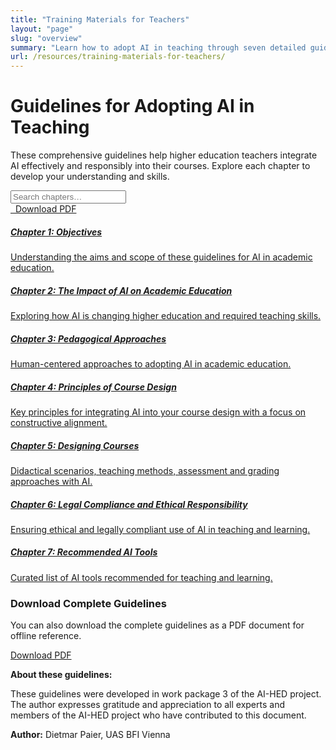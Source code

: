 ```yaml
---
title: "Training Materials for Teachers"
layout: "page"
slug: "overview"
summary: "Learn how to adopt AI in teaching through seven detailed guideline chapters."
url: /resources/training-materials-for-teachers/
---
```


<div class="container">
  <div class="row">
    <div class="col-lg-10 mx-auto">
      <h1 class="mb-4">Guidelines for Adopting AI in Teaching</h1>
      <p class="lead mb-5">These comprehensive guidelines help higher education teachers integrate AI effectively and responsibly into their courses. Explore each chapter to develop your understanding and skills.</p>
      <div class="form-row align-items-center mb-4">
        <div class="col">
          <div class="input-group">
            <input id="chapter-search" type="text" class="form-control" placeholder="Search chapters…">
          </div>
        </div>
        <div class="col-auto">
          <a href="/downloads/AI-HED_WP3_Guidelines_course_development_final_Feb14_2025.pdf" class="btn btn-lg btn-success font-weight-bold text-title">
            <i class="fas fa-file-pdf"></i>&nbsp; Download PDF
          </a>
        </div>
      </div>
      <div class="list-group mb-5">
        <a href="/resources/training-materials-for-teachers/objectives/" class="list-group-item list-group-item-action chapter-item" data-slug="objectives">
          <div class="d-flex w-100 justify-content-between">
            <h5 class="mb-1">Chapter 1: Objectives</h5>
          </div>
          <p class="mb-1">Understanding the aims and scope of these guidelines for AI in academic education.</p>
        </a>
        <a href="/resources/training-materials-for-teachers/impact/" class="list-group-item list-group-item-action chapter-item" data-slug="impact">
          <div class="d-flex w-100 justify-content-between">
            <h5 class="mb-1">Chapter 2: The Impact of AI on Academic Education</h5>
          </div>
          <p class="mb-1">Exploring how AI is changing higher education and required teaching skills.</p>
        </a>
        <a href="/resources/training-materials-for-teachers/pedagogical-approaches/" class="list-group-item list-group-item-action chapter-item" data-slug="pedagogical-approaches">
          <div class="d-flex w-100 justify-content-between">
            <h5 class="mb-1">Chapter 3: Pedagogical Approaches</h5>
          </div>
          <p class="mb-1">Human-centered approaches to adopting AI in academic education.</p>
        </a>
        <a href="/resources/training-materials-for-teachers/principles/" class="list-group-item list-group-item-action chapter-item" data-slug="principles">
          <div class="d-flex w-100 justify-content-between">
            <h5 class="mb-1">Chapter 4: Principles of Course Design</h5>
          </div>
          <p class="mb-1">Key principles for integrating AI into your course design with a focus on constructive alignment.</p>
        </a>
        <a href="/resources/training-materials-for-teachers/designing-courses/" class="list-group-item list-group-item-action chapter-item" data-slug="designing-courses">
          <div class="d-flex w-100 justify-content-between">
            <h5 class="mb-1">Chapter 5: Designing Courses</h5>
          </div>
          <p class="mb-1">Didactical scenarios, teaching methods, assessment and grading approaches with AI.</p>
        </a>
        <a href="/resources/training-materials-for-teachers/legal-compliance/" class="list-group-item list-group-item-action chapter-item" data-slug="legal-compliance">
          <div class="d-flex w-100 justify-content-between">
            <h5 class="mb-1">Chapter 6: Legal Compliance and Ethical Responsibility</h5>
          </div>
          <p class="mb-1">Ensuring ethical and legally compliant use of AI in teaching and learning.</p>
        </a>
        <a href="/resources/training-materials-for-teachers/recommended-ai-tools/" class="list-group-item list-group-item-action chapter-item" data-slug="recommended-ai-tools">
          <div class="d-flex w-100 justify-content-between">
            <h5 class="mb-1">Chapter 7: Recommended AI Tools</h5>
          </div>
          <p class="mb-1">Curated list of AI tools recommended for teaching and learning.</p>
        </a>
      </div>
      <div class="card mb-5">
        <div class="card-body bg-light">
          <h3>Download Complete Guidelines</h3>
          <p>You can also download the complete guidelines as a PDF document for offline reference.</p>
          <a href="/downloads/AI-HED_WP3_Guidelines_course_development_final_Feb14_2025.pdf" class="btn btn-success">
            <i class="fas fa-file-pdf"></i> Download PDF
          </a>
        </div>
      </div>
      <div class="alert alert-info">
        <p><strong>About these guidelines:</strong></p>
        <p>These guidelines were developed in work package 3 of the AI-HED project. The author expresses gratitude and appreciation to all experts and members of the AI-HED project who have contributed to this document.</p>
        <p class="mb-0"><strong>Author:</strong> Dietmar Paier, UAS BFI Vienna</p>
      </div>
    </div>
  </div>
</div>

<script>
document.addEventListener('DOMContentLoaded', function() {
  const searchInput = document.getElementById('chapter-search');
  if (searchInput) {
    searchInput.addEventListener('input', function(e) {
      const query = e.target.value.toLowerCase();
      const chapterItems = document.querySelectorAll('.chapter-item');
      
      let matchFound = false;
      
      chapterItems.forEach(function(item) {
        const title = item.querySelector('h5').textContent.toLowerCase();
        const summary = item.querySelector('p').textContent.toLowerCase();
        
        if (title.includes(query) || summary.includes(query)) {
          item.style.display = '';
          matchFound = true;
        } else {
          item.style.display = 'none';
        }
      });
      
      // Handle no results
      const noResultsEl = document.getElementById('no-results');
      if (!matchFound && query) {
        if (!noResultsEl) {
          const alert = document.createElement('div');
          alert.id = 'no-results';
          alert.className = 'alert alert-warning mt-3';
          alert.textContent = 'No chapters found. Try different keywords.';
          document.querySelector('.list-group').after(alert);
        }
      } else if (noResultsEl) {
        noResultsEl.remove();
      }
    });
  }
});
</script>